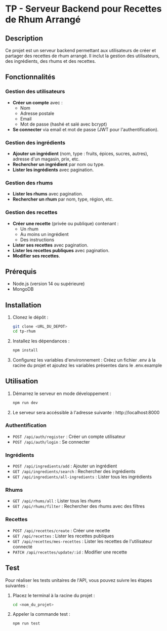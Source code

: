 # TP - Serveur Backend pour Recettes de Rhum Arrangé

## Description

Ce projet est un serveur backend permettant aux utilisateurs de créer et partager des recettes de rhum arrangé. Il inclut la gestion des utilisateurs, des ingrédients, des rhums et des recettes.

## Fonctionnalités

### Gestion des utilisateurs

- **Créer un compte** avec :
  - Nom
  - Adresse postale
  - Email
  - Mot de passe (hashé et salé avec bcrypt)
- **Se connecter** via email et mot de passe (JWT pour l'authentification).

### Gestion des ingrédients

- **Ajouter un ingrédient** (nom, type : fruits, épices, sucres, autres), adresse d'un magasin, prix, etc.
- **Rechercher un ingrédient** par nom ou type.
- **Lister les ingrédients** avec pagination.

### Gestion des rhums

- **Lister les rhums** avec pagination.
- **Rechercher un rhum** par nom, type, région, etc.

### Gestion des recettes

- **Créer une recette** (privée ou publique) contenant :
  - Un rhum
  - Au moins un ingrédient
  - Des instructions
- **Lister ses recettes** avec pagination.
- **Lister les recettes publiques** avec pagination.
- **Modifier ses recettes**.

## Prérequis

- Node.js (version 14 ou supérieure)
- MongoDB

## Installation

1. Clonez le dépôt :
   ```sh
   git clone <URL_DU_DEPOT>
   cd tp-rhum

2. Installez les dépendances :
   ```sh
   npm install

3. Configurez les variables d'environnement : 
Créez un fichier .env à la racine du projet et ajoutez les variables présentes dans le .env.example

## Utilisation

1. Démarrez le serveur en mode développement :
   ```sh
   npm run dev

2. Le serveur sera accéssible à l'adresse suivante : http://localhost:8000

### Authentification
- `POST /api/auth/register` : Créer un compte utilisateur
- `POST /api/auth/login` : Se connecter

### Ingrédients
- `POST /api/ingredients/add` : Ajouter un ingrédient
- `GET /api/ingredients/search` : Rechercher des ingrédients
- `GET /api/ingredients/all-ingredients` : Lister tous les ingrédients

### Rhums
- `GET /api/rhums/all` : Lister tous les rhums
- `GET /api/rhums/filter` : Rechercher des rhums avec des filtres

### Recettes
- `POST /api/recettes/create` : Créer une recette
- `GET /api/recettes` : Lister les recettes publiques
- `GET /api/recettes/mes-recettes` : Lister les recettes de l'utilisateur connecté
- `PATCH /api/recettes/update/:id` : Modifier une recette

## Test

Pour réaliser les tests unitaires de l'API, vous pouvez suivre les étapes suivantes : 

1. Placez le terminal à la racine du projet :
   ```sh
   cd <nom_du_projet>

1. Appeler la commande test :
   ```sh
   npm run test

